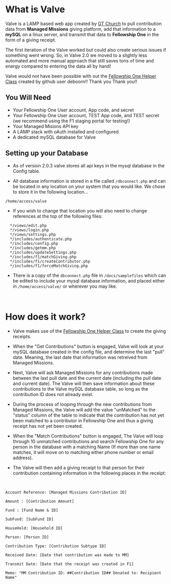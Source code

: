 <h1>What is Valve</h1>

Valve is a LAMP based web app created by [GT Church](http://www.gtaog.org) to pull contribution data from <b>Managed Missions</b> giving platform, add that information to a <b>mySQL</b> on a linux server, and transmit that data to <b>Fellowship One</b> in the form of a giving receipt. 

The first iteration of the Valve worked but could also create serious issues if something went wrong. So, in Valve 2.0 we moved to a slightly less automated and more manual approach that still saves tons of time and energy compared to entering the data all by hand!

Valve would not have been possible with out the [Fellowship One Helper Class](https://github.com/deboorn/Fellowship-One-API-Helper) created by github user deboorn!! Thank you Thank you!!

<h2>You Will Need</h2>

* Your Fellowship One User account, App code, and secret
* Your Fellowship One User account, TEST App code, and TEST secret (we recommend using the F1 staging portal for testing!)
* Your Managed Misions API key
* A LAMP stack with oAuth installed and configured
* A dedicated mySQL database for Valve

<h2>Setting up your Database</h2>

* As of version 2.0.3 valve stores all api keys in the mysql database in the Config table.

* All database information is stored in a file called ```/dbconnect.php``` and can be located in any location on your system that you would like. We chose to store it in the following location...

```
/home/access/valve
```

* If you wish to change that location you will also need to change references at the top of the following files: 

```
  */views/edit.php
  */views/login.php
  */views/settings.php
  */includes/authenticate.php
  */includes/config.php
  */includes/getmm.php
  */includes/updateSettings.php
  */includes/f1/matchGiving.php
  */includes/f1/createContributor.php
  */includes/f1/forceMatchGiving.php
```

* There is a copy of the ```dbconnect.php``` file in ```/docs/samplefiles``` which can be edited to include your mysql database information, and placed either in ```/home/access/valve/``` or wherever you may like. 

<br>

<h1>How does it work?</h1>

* Valve makes use of the [Fellowship One Helper Class](https://github.com/deboorn/Fellowship-One-API-Helper) to create the giving receipts.

* When the "Get Contributions" button is engaged, Valve will look at your mySQL database created in the config file, and determine the last "pull" date. Meaning, the last date that information was retreived from Managed Missions. 

* Next, Valve will ask Managed Missions for any contributions made between the last pull date and the current date (including the pull date and current date). The Valve will then save information about these contributions to the Valve mySQL database table, so long as the contribution ID does not already exist.

* During the process of looping through the new contributions from Managed Missions, the Valve will add the value "unMatched" to the "status" column of the table to indicate that the contribution has not yet been matched to a contributor in Fellowship One and thus a giving receipt has not yet been created. 

* When the "Match Contributions" button is engaged, The Valve will loop through 10 unmatched contributions and search Fellowship One for any person in the database with a matching Name (If more than one name matches, it will move on to matching either phone number or email address).

* The Valve will then add a giving receipt to that person for their contribution containing information in the following places in the receipt: 
<br>

```
Account Reference: [Managed Missions Contribution ID]

Amount : [Contribution Amount]

Fund : [Fund Name & ID]

SubFund: [SubFund ID]

HouseHold: [Household ID]

Person: [Person ID]

Contribution Type: [Contribution Subtype ID]

Received Date: [Date that contribution was made to MM]

Transmit Date: [Date that the receipt was created in F1]

Memo: "MM Contribution ID: ##Contribution ID## Donated to: Recipient Name"
```

